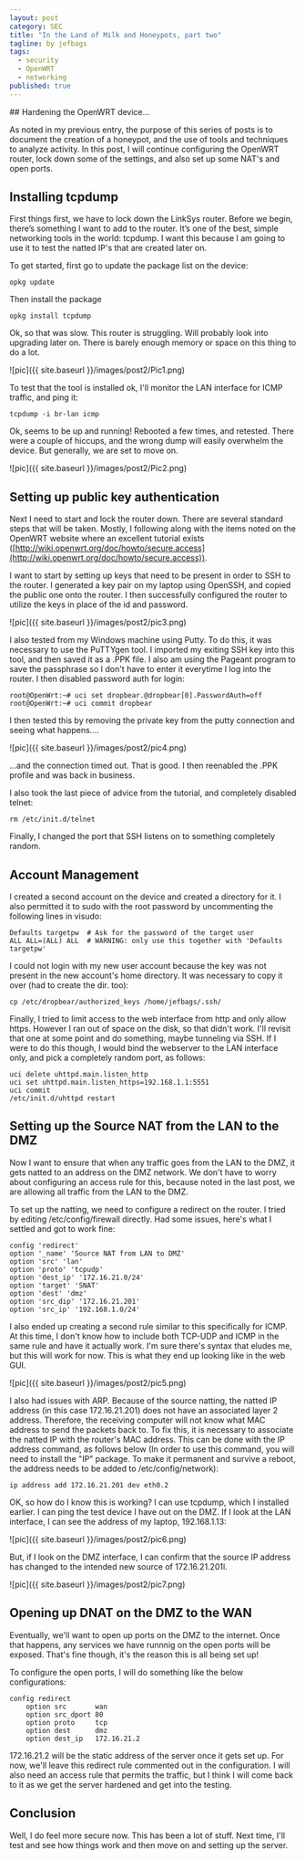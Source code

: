 ```yaml
---
layout: post
category: SEC
title: "In the Land of Milk and Honeypots, part two"
tagline: by jefbags
tags: 
  - security
  - OpenWRT
  - networking
published: true
---
```






<p />
## Hardening the OpenWRT device...

As noted in my previous entry, the purpose of this series of posts is to document the creation of a honeypot, and the use of tools and techniques to analyze activity.  In this post, I will continue configuring the OpenWRT router, lock down some of the settings, and also set up some NAT's and open ports.

<!--more-->

## Installing tcpdump

First things first, we have to lock down the LinkSys router.  Before we begin, there’s something I want to add to the router.  It’s one of the best, simple networking tools in the world:  tcpdump.  I want this because I am going to use it to test the natted IP's that are created later on.

To get started, first go to update the package list on the device:

	opkg update

Then install the package

	opkg install tcpdump

Ok, so that was slow.  This router is struggling.  Will probably look into upgrading later on.  There is barely enough memory or space on this thing to do a lot.

![pic]({{ site.baseurl }}/images/post2/Pic1.png)

To test that the tool is installed ok, I'll monitor the LAN interface for ICMP traffic, and ping it:

	tcpdump -i br-lan icmp

Ok, seems to be up and running!  Rebooted a few times, and retested.  There were a couple of hiccups, and the wrong dump will easily overwhelm the device.  But generally, we are set to move on.

![pic]({{ site.baseurl }}/images/post2/Pic2.png)

## Setting up public key authentication

Next I need to start and lock the router down.  There are several standard steps that will be taken.  Mostly, I following along with the items noted on the OpenWRT website where an excellent tutorial exists ([http://wiki.openwrt.org/doc/howto/secure.access](http://wiki.openwrt.org/doc/howto/secure.access)).

I want to start by setting up keys that need to be present in order to SSH to the router.  I generated a key pair on my laptop using OpenSSH, and copied the public one onto the router.  I then successfully configured the router to utilize the keys in place of the id and password.

![pic]({{ site.baseurl }}/images/post2/pic3.png)

I also tested from my Windows machine using Putty.  To do this, it was necessary to use the PuTTYgen tool.  I imported my exiting SSH key into this tool, and then saved it as a .PPK file.  I also am using the Pageant program to save the passphrase so I don't have to enter it everytime I log into the router.  I then disabled password auth for login:

	root@OpenWrt:~# uci set dropbear.@dropbear[0].PasswordAuth=off
	root@OpenWrt:~# uci commit dropbear

I then tested this by removing the private key from the putty connection and seeing what happens.... 

![pic]({{ site.baseurl }}/images/post2/pic4.png)

...and the connection timed out.  That is good.  I then reenabled the .PPK profile and was back in business.

I also took the last piece of advice from the tutorial, and completely disabled telnet:

	rm /etc/init.d/telnet

Finally, I changed the port that SSH listens on to something completely random.

## Account Management

I created a second account on the device and created a directory for it.  I also permitted it to sudo with the root password by uncommenting the following lines in visudo:

  	Defaults targetpw  # Ask for the password of the target user                 
  	ALL ALL=(ALL) ALL  # WARNING: only use this together with 'Defaults targetpw'

I could not login with my new user account because the key was not present in the new account's home directory.  It was necessary to copy it over (had to create the dir. too):

	cp /etc/dropbear/authorized_keys /home/jefbags/.ssh/

Finally, I tried to limit access to the web interface from http and only allow https.  However I ran out of space on the disk, so that didn't work.  I'll revisit that one at some point and do something, maybe tunneling via SSH.  If I were to do this though, I would bind the webserver to the LAN interface only, and pick a completely random port, as follows:

	uci delete uhttpd.main.listen_http	
	uci set uhttpd.main.listen_https=192.168.1.1:5551
	uci commit
	/etc/init.d/uhttpd restart

## Setting up the Source NAT from the LAN to the DMZ

Now I want to ensure that when any traffic goes from the LAN to the DMZ, it gets natted to an address on the DMZ network.  We don't have to worry about configuring an access rule for this, because noted in the last post, we are allowing all traffic from the LAN to the DMZ.  

To set up the natting, we need to configure a redirect on the router.  I tried by editing /etc/config/firewall directly.  Had some issues, here's what I settled and got to work fine:

	config 'redirect'
	option '_name' 'Source NAT from LAN to DMZ'
	option 'src' 'lan'
	option 'proto' 'tcpudp'
	option 'dest_ip' '172.16.21.0/24'
	option 'target' 'SNAT'
	option 'dest' 'dmz'
	option 'src_dip' '172.16.21.201'
	option 'src_ip' '192.168.1.0/24'

I also ended up creating a second rule similar to this specifically for ICMP.  At this time, I don't know how to include both TCP-UDP and ICMP in the same rule and have it actually work.  I'm sure there's syntax that eludes me, but this will work for now.  This is what they end up looking like in the web GUI.

![pic]({{ site.baseurl }}/images/post2/pic5.png)

I also had issues with ARP.  Because of the source natting, the natted IP address (in this case 172.16.21.201) does not have an associated layer 2 address.  Therefore, the receiving computer will not know what MAC address to send the packets back to.  To fix this, it is necessary to associate the natted IP with the router's MAC address.  This can be done with the IP address command, as follows below (In order to use this command, you will need to install the "IP" package.  To make it permanent and survive a reboot, the address needs to be added to /etc/config/network):

	ip address add 172.16.21.201 dev eth0.2

OK, so how do I know this is working?  I can use tcpdump, which I installed earlier.  I can ping the test device I have out on the DMZ.  If I look at the LAN interface, I can see the address of my laptop, 192.168.1.13:

![pic]({{ site.baseurl }}/images/post2/pic6.png)

But, if I look on the DMZ interface, I can confirm that the source IP address has changed to the intended new source of 172.16.21.201l.

![pic]({{ site.baseurl }}/images/post2/pic7.png)

##  Opening up DNAT on the DMZ to the WAN

Eventually, we'll want to open up ports on the DMZ to the internet.  Once that happens, any services we have runnnig on the open ports will be exposed.  That's fine though, it's the reason this is all being set up!  

To configure the open ports, I will do something like the below configurations:

	config redirect
        option src       wan
        option src_dport 80
        option proto     tcp
        option dest      dmz
        option dest_ip   172.16.21.2
        
172.16.21.2 will be the static address of the server once it gets set up.  For now, we'll leave this redirect rule commented out in the configuration.  I will also need an access rule that permits the traffic, but I think I will come back to it as we get the server hardened and get into the testing.


## Conclusion

Well, I do feel more secure now.  This has been a lot of stuff.  Next time, I'll test and see how things work and then move on and setting up the server.
